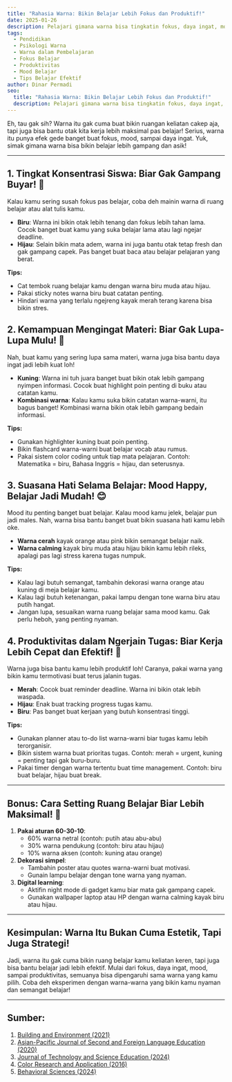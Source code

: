 ```yaml
---
title: "Rahasia Warna: Bikin Belajar Lebih Fokus dan Produktif!"
date: 2025-01-26
description: Pelajari gimana warna bisa tingkatin fokus, daya ingat, mood, dan produktivitas kamu selama belajar. Yuk, manfaatin warna buat belajar lebih efektif!
tags:
  - Pendidikan
  - Psikologi Warna
  - Warna dalam Pembelajaran
  - Fokus Belajar
  - Produktivitas
  - Mood Belajar
  - Tips Belajar Efektif
author: Dinar Permadi
seo:
  title: "Rahasia Warna: Bikin Belajar Lebih Fokus dan Produktif!"
  description: Pelajari gimana warna bisa tingkatin fokus, daya ingat, mood, dan produktivitas kamu selama belajar. Yuk, manfaatin warna buat belajar lebih efektif!
---
```


Eh, tau gak sih? Warna itu gak cuma buat bikin ruangan keliatan cakep aja, tapi juga bisa bantu otak kita kerja lebih maksimal pas belajar! Serius, warna itu punya efek gede banget buat fokus, mood, sampai daya ingat. Yuk, simak gimana warna bisa bikin belajar lebih gampang dan asik!

---

## 1. Tingkat Konsentrasi Siswa: Biar Gak Gampang Buyar! 🎯

Kalau kamu sering susah fokus pas belajar, coba deh mainin warna di ruang belajar atau alat tulis kamu.

- **Biru**: Warna ini bikin otak lebih tenang dan fokus lebih tahan lama. Cocok banget buat kamu yang suka belajar lama atau lagi ngejar deadline.
- **Hijau**: Selain bikin mata adem, warna ini juga bantu otak tetap fresh dan gak gampang capek. Pas banget buat baca atau belajar pelajaran yang berat.

**Tips:**

- Cat tembok ruang belajar kamu dengan warna biru muda atau hijau.
- Pakai sticky notes warna biru buat catatan penting.
- Hindari warna yang terlalu ngejreng kayak merah terang karena bisa bikin stres.

## 2. Kemampuan Mengingat Materi: Biar Gak Lupa-Lupa Mulu! 🧠

Nah, buat kamu yang sering lupa sama materi, warna juga bisa bantu daya ingat jadi lebih kuat loh!

- **Kuning**: Warna ini tuh juara banget buat bikin otak lebih gampang nyimpen informasi. Cocok buat highlight poin penting di buku atau catatan kamu.
- **Kombinasi warna**: Kalau kamu suka bikin catatan warna-warni, itu bagus banget! Kombinasi warna bikin otak lebih gampang bedain informasi.

**Tips:**

- Gunakan highlighter kuning buat poin penting.
- Bikin flashcard warna-warni buat belajar vocab atau rumus.
- Pakai sistem color coding untuk tiap mata pelajaran. Contoh: Matematika = biru, Bahasa Inggris = hijau, dan seterusnya.

## 3. Suasana Hati Selama Belajar: Mood Happy, Belajar Jadi Mudah! 😊

Mood itu penting banget buat belajar. Kalau mood kamu jelek, belajar pun jadi males. Nah, warna bisa bantu banget buat bikin suasana hati kamu lebih oke.

- **Warna cerah** kayak orange atau pink bikin semangat belajar naik.
- **Warna calming** kayak biru muda atau hijau bikin kamu lebih rileks, apalagi pas lagi stress karena tugas numpuk.

**Tips:**

- Kalau lagi butuh semangat, tambahin dekorasi warna orange atau kuning di meja belajar kamu.
- Kalau lagi butuh ketenangan, pakai lampu dengan tone warna biru atau putih hangat.
- Jangan lupa, sesuaikan warna ruang belajar sama mood kamu. Gak perlu heboh, yang penting nyaman.

## 4. Produktivitas dalam Ngerjain Tugas: Biar Kerja Lebih Cepat dan Efektif! 💪

Warna juga bisa bantu kamu lebih produktif loh! Caranya, pakai warna yang bikin kamu termotivasi buat terus jalanin tugas.

- **Merah**: Cocok buat reminder deadline. Warna ini bikin otak lebih waspada.
- **Hijau**: Enak buat tracking progress tugas kamu.
- **Biru**: Pas banget buat kerjaan yang butuh konsentrasi tinggi.

**Tips:**

- Gunakan planner atau to-do list warna-warni biar tugas kamu lebih terorganisir.
- Bikin sistem warna buat prioritas tugas. Contoh: merah = urgent, kuning = penting tapi gak buru-buru.
- Pakai timer dengan warna tertentu buat time management. Contoh: biru buat belajar, hijau buat break.

---

## Bonus: Cara Setting Ruang Belajar Biar Lebih Maksimal! 🎨

1. **Pakai aturan 60-30-10**:
    - 60% warna netral (contoh: putih atau abu-abu)
    - 30% warna pendukung (contoh: biru atau hijau)
    - 10% warna aksen (contoh: kuning atau orange)
2. **Dekorasi simpel**:
    - Tambahin poster atau quotes warna-warni buat motivasi.
    - Gunain lampu belajar dengan tone warna yang nyaman.
3. **Digital learning**:
    - Aktifin night mode di gadget kamu biar mata gak gampang capek.
    - Gunakan wallpaper laptop atau HP dengan warna calming kayak biru atau hijau.

---

## Kesimpulan: Warna Itu Bukan Cuma Estetik, Tapi Juga Strategi!

Jadi, warna itu gak cuma bikin ruang belajar kamu keliatan keren, tapi juga bisa bantu belajar jadi lebih efektif. Mulai dari fokus, daya ingat, mood, sampai produktivitas, semuanya bisa dipengaruhi sama warna yang kamu pilih. Coba deh eksperimen dengan warna-warna yang bikin kamu nyaman dan semangat belajar!

---

## Sumber:

1. [Building and Environment (2021)](https://www.sciencedirect.com/journal/building-and-environment)
2. [Asian-Pacific Journal of Second and Foreign Language Education (2020)](https://sfleducation.springeropen.com/)
3. [Journal of Technology and Science Education (2024)](https://www.jotse.org/)
4. [Color Research and Application (2016)](https://onlinelibrary.wiley.com/journal/15206378)
5. [Behavioral Sciences (2024)](https://www.mdpi.com/journal/behavsci)
